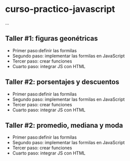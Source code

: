 # curso-practico-javascript

...

## Taller #1: figuras geonétricas

- Primer paso:definir las formilas
- Segundo paso: implementar las formilas en JavaScript
- Tercer paso: crear funciones
- Cuarto paso: integrar JS con HTML

## Taller #2: porsentajes y descuentos

- Primer paso:definir las formilas
- Segundo paso: implementar las formilas en JavaScript
- Tercer paso: crear funciones
- Cuarto paso: integrar JS con HTML

## Taller #2: promedio, mediana y moda

- Primer paso:definir las formilas
- Segundo paso: implementar las formilas en JavaScript
- Tercer paso: crear funciones
- Cuarto paso: integrar JS con HTML